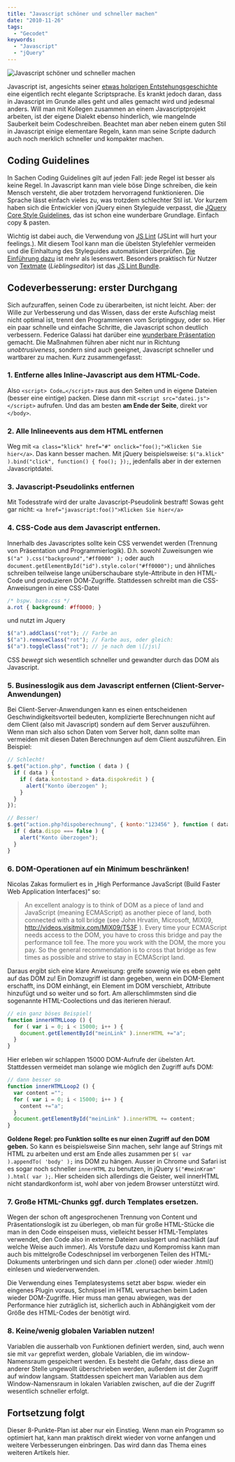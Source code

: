 ```yaml
---
title: "Javascript schöner und schneller machen"
date: "2010-11-26"
tags:
  - "Gecodet"
keywords:
  - "Javascript"
  - "jQuery"
---
```


![Javascript schöner und schneller machen](/img/codecandies/aintbroke.jpg)

Javascript ist, angesichts seiner [etwas holprigen Entstehungsgeschichte](http://en.wikipedia.org/wiki/JavaScript#History) eine eigentlich recht elegante Scriptsprache. Es krankt jedoch daran, dass in Javascript im Grunde alles geht und alles gemacht wird und jedesmal anders. Will man mit Kollegen zusammen an einem Javascriptprojekt arbeiten, ist der eigene Dialekt ebenso hinderlich, wie mangelnde Sauberkeit beim Codeschreiben. Beachtet man aber neben einem guten Stil in Javascript einige elementare Regeln, kann man seine Scripte dadurch auch noch merklich schneller und kompakter machen.

## Coding Guidelines

In Sachen Coding Guidelines gilt auf jeden Fall: jede Regel ist besser als keine Regel. In Javascript kann man viele böse Dinge schreiben, die kein Mensch versteht, die aber trotzdem hervorragend funktionieren. Die Sprache lässt einfach vieles zu, was trotzdem schlechter Stil ist. Vor kurzem haben sich die Entwickler von jQuery einen Styleguide verpasst, die [JQuery Core Style Guidelines](http://docs.jquery.com/JQuery_Core_Style_Guidelines), das ist schon eine wunderbare Grundlage. Einfach copy & pasten.

Wichtig ist dabei auch, die Verwendung von [JS Lint](http://jslint.com/) (JSLint will hurt your feelings.). Mit diesem Tool kann man die übelsten Stylefehler vermeiden und die Einhaltung des Styleguides automatisiert überprüfen. [Die Einführung dazu](http://www.jslint.com/lint.html) ist mehr als lesenswert. Besonders praktisch für Nutzer von [Textmate](http://macromates.com/) (_Lieblingseditor_) ist das [JS Lint Bundle](http://andrewdupont.net/2006/10/01/javascript-tools-textmate-bundle/).

## Codeverbesserung: erster Durchgang

Sich aufzuraffen, seinen Code zu überarbeiten, ist nicht leicht. Aber: der Wille zur Verbesserung und das Wissen, dass der erste Aufschlag meist nicht optimal ist, trennt den Programmieren vom Scriptingguy, oder so. Hier ein paar schnelle und einfache Schritte, die Javascript schon deutlich verbessern. Federice Galassi hat darüber eine [wunderbare Präsentation](http://www.slideshare.net/mobile/fgalassi/refactoring-to-unobtrusive-javascript) gemacht. Die Maßnahmen führen aber nicht nur in Richtung _unobtrusiveness_, sondern sind auch geeignet, Javascript schneller und wartbarer zu machen. Kurz zusammengefasst:

### 1. Entferne alles Inline-Javascript aus dem HTML-Code.
Also `<script> Code…</script>` raus aus den Seiten und in eigene Dateien (besser eine eintige) packen. Diese dann mit `<script src="datei.js"></script>` aufrufen. Und das am besten **am Ende der Seite**, direkt vor `</body>`.

### 2. Alle Inlineevents aus dem HTML entfernen
Weg mit `<a class="klick" href="#" onclick="foo();">Klicken Sie hier</a>`. Das kann besser machen. Mit jQuery beispielsweise: `$("a.klick" ).bind("click", function() { foo(); });`, jedenfalls aber in der externen Javascriptdatei.

### 3. Javascript-Pseudolinks entfernen
Mit Todesstrafe wird der uralte Javascript-Pseudolink bestraft! Sowas geht gar nicht: `<a href="javascript:foo()">Klicken Sie hier</a>`

### 4. CSS-Code aus dem Javascript entfernen.
Innerhalb des Javascriptes sollte kein CSS verwendet werden (Trennung von Präsentation und Programmierlogik). D.h. sowohl Zuweisungen wie `$("a" ).css("background","#ff0000" );` oder auch `document.getElementById("id").style.color("#ff0000");` und ähnliches schreiben teilweise lange unüberschaubare style-Attribute in den HTML-Code und produzieren DOM-Zugriffe. Stattdessen schreibt man die CSS-Anweisungen in eine CSS-Datei

```css
/* bspw. base.css */
a.rot { background: #ff0000; }
```

und nutzt im Jquery

```js
$("a").addClass("rot"); // Farbe an
$("a").removeClass("rot"); // Farbe aus, oder gleich:
$("a").toggleClass("rot"); // je nach dem \[/js\]
```

CSS _bewegt_ sich wesentlich schneller und gewandter durch das DOM als Javascript.

### 5. Businesslogik aus dem Javascript entfernen (Client-Server-Anwendungen)
Bei Client-Server-Anwendungen kann es einen entscheidenen Geschwindigkeitsvorteil bedeuten, komplizierte Berechnungen nicht auf dem Client (also mit Javascript) sondern auf dem Server auszuführen. Wenn man sich also schon Daten vom Server holt, dann sollte man vermeiden mit diesen Daten Berechnungen auf dem Client auszuführen. Ein Beispiel:

```js
// Schlecht!
$.get("action.php", function ( data ) {
  if ( data ) {
    if ( data.kontostand > data.dispokredit ) {
      alert("Konto überzogen" );
    }
  }
});

// Besser!
$.get("action.php?dispoberechnung", { konto:"123456" }, function ( data ) {
  if ( data.dispo === false ) {
    alert("Konto überzogen");
  }
}
```

### 6. DOM-Operationen auf ein Minimum beschränken!
Nicolas Zakas formuliert es in „High Performance JavaScript (Build Faster Web Application Interfaces)“ so:

> An excellent analogy is to think of DOM as a piece of land and JavaScript (meaning ECMAScript) as another piece of land, both connected with a toll bridge (see John Hrvatin, Microsoft, MIX09, http://videos.visitmix.com/MIX09/T53F ). Every time your ECMAScript needs access to the DOM, you have to cross this bridge and pay the performance toll fee. The more you work with the DOM, the more you pay. So the general recommendation is to cross that bridge as few times as possible and strive to stay in ECMAScript land.

Daraus ergibt sich eine klare Anweisung: greife sowenig wie es eben geht auf das DOM zu! Ein Domzugriff ist dann gegeben, wenn ein DOM-Element erschafft, ins DOM einhängt, ein Element im DOM verschiebt, Attribute hinzufügt und so weiter und so fort. Am allerschlimmsten sind die sogenannte HTML-Coolections und das iterieren hierauf.

```js
// ein ganz böses Beispiel!
function innerHTMLLoop () {
  for ( var i = 0; i < 15000; i++ ) {
    document.getElementById("meinLink" ).innerHTML +="a";
  }
}
```

Hier erleben wir schlappen 15000 DOM-Aufrufe der übelsten Art. Stattdessen vermeidet man solange wie möglich den Zugriff aufs DOM:

```js
// dann besser so
function innerHTMLLoop2 () {
  var content ="";
  for ( var i = 0; i < 15000; i++ ) {
    content +="a";
  }
  document.getElementById("meinLink" ).innerHTML += content;
}
```

**Goldene Regel: pro Funktion sollte es nur einen Zugriff auf den DOM geben.** So kann es beispielsweise Sinn machen, sehr lange auf Strings mit HTML zu arbeiten und erst am Ende alles zusammen per `$( var ).appendTo( 'body' );` ins DOM zu hängen. Ausser in Chrome und Safari ist es sogar noch schneller `innerHTML` zu benutzen, in jQuery `$("#meinKram" ).html( var );`. Hier scheiden sich allerdings die Geister, weil innerHTML nicht standardkonform ist, wohl aber von jedem Browser unterstützt wird.

### 7. Große HTML-Chunks ggf. durch Templates ersetzen.
Wegen der schon oft angesprochenen Trennung von Content und Präsentationslogik ist zu überlegen, ob man für große HTML-Stücke die man in den Code einspeisen muss, vielleicht besser HTML-Templates verwendet, den Code also in externe Dateien auslagert und nachlädt (auf welche Weise auch immer). Als Vorstufe dazu und Kompromiss kann man auch bis mittelgroße Codeschnipsel im verborgenen Teilen des HTML-Dokuments unterbringen und sich dann per .clone() oder wieder .html() einlesen und wiederverwenden.

Die Verwendung eines Templatesystems setzt aber bspw. wieder ein eingenes Plugin voraus, Schnipsel im HTML verursachen beim Laden wieder DOM-Zugriffe. Hier muss man genau abwiegen, was der Performance hier zuträglich ist, sicherlich auch in Abhängigkeit vom der Größe des HTML-Codes der benötigt wird.

### 8. Keine/wenig globalen Variablen nutzen!
Variablen die ausserhalb von Funktionen definiert werden, sind, auch wenn sie mit `var` geprefixt werden, globale Variablen, die im window-Namensraum gespeichert werden. Es besteht die Gefahr, dass diese an anderer Stelle ungewollt überschrieben werden, außerdem ist der Zugriff auf window langsam. Stattdessen speichert man Variablen aus dem Window-Namensraum in lokalen Variablen zwischen, auf die der Zugriff wesentlich schneller erfolgt.

## Fortsetzung folgt
Dieser 8-Punkte-Plan ist aber nur ein Einstieg. Wenn man ein Programm so optimiert hat, kann man praktisch direkt wieder von vorne anfangen und weitere Verbesserungen einbringen. Das wird dann das Thema eines weiteren Artikels hier.
